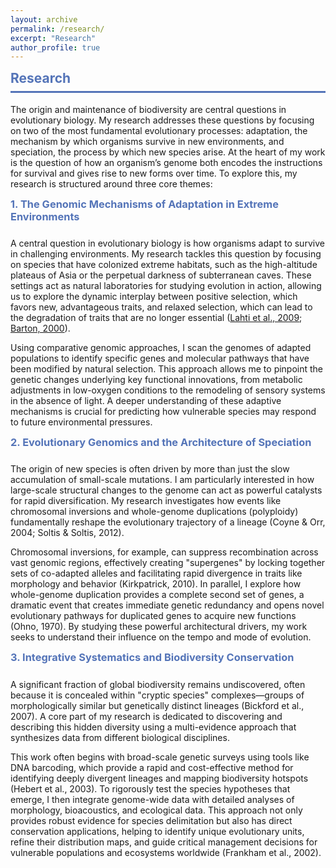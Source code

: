 ```yaml
---
layout: archive
permalink: /research/
excerpt: "Research"
author_profile: true
---
```



<h2 style="color: #5474B8; border-bottom: 3px solid #5474B8; padding-bottom: 0.5rem; margin-top: 0.5rem;">Research</h2>
<p>The origin and maintenance of biodiversity are central questions in evolutionary biology. My research addresses these questions by focusing on two of the most fundamental evolutionary processes: adaptation, the mechanism by which organisms survive in new environments, and speciation, the process by which new species arise. At the heart of my work is the question of how an organism’s genome both encodes the instructions for survival and gives rise to new forms over time. To explore this, my research is structured around three core themes:</p>

<div class="section-card">
  <h3 style="color: #5474B8; padding-bottom: 0.5rem; margin-top: 0.5rem;">1. The Genomic Mechanisms of Adaptation in Extreme Environments</h3>
  <p>A central question in evolutionary biology is how organisms adapt to survive in challenging environments. My research tackles this question by focusing on species that have colonized extreme habitats, such as the high-altitude plateaus of Asia or the perpetual darkness of subterranean caves. These settings act as natural laboratories for studying evolution in action, allowing us to explore the dynamic interplay between positive selection, which favors new, advantageous traits, and relaxed selection, which can lead to the degradation of traits that are no longer essential (<a href="https://pubmed.ncbi.nlm.nih.gov/19500875/" target="_blank">Lahti et al., 2009</a>; <a href="https://pubmed.ncbi.nlm.nih.gov/11127900/" target="_blank">Barton, 2000</a>).</p>
  <p>Using comparative genomic approaches, I scan the genomes of adapted populations to identify specific genes and molecular pathways that have been modified by natural selection. This approach allows me to pinpoint the genetic changes underlying key functional innovations, from metabolic adjustments in low-oxygen conditions to the remodeling of sensory systems in the absence of light. A deeper understanding of these adaptive mechanisms is crucial for predicting how vulnerable species may respond to future environmental pressures.</p>
</div>

<div class="section-card">
  <h3 style="color: #5474B8; padding-bottom: 0.5rem; margin-top: 0.5rem;">2. Evolutionary Genomics and the Architecture of Speciation</h3>
  <p>The origin of new species is often driven by more than just the slow accumulation of small-scale mutations. I am particularly interested in how large-scale structural changes to the genome can act as powerful catalysts for rapid diversification. My research investigates how events like chromosomal inversions and whole-genome duplications (polyploidy) fundamentally reshape the evolutionary trajectory of a lineage (Coyne & Orr, 2004; Soltis & Soltis, 2012).</p>
  <p>Chromosomal inversions, for example, can suppress recombination across vast genomic regions, effectively creating "supergenes" by locking together sets of co-adapted alleles and facilitating rapid divergence in traits like morphology and behavior (Kirkpatrick, 2010). In parallel, I explore how whole-genome duplication provides a complete second set of genes, a dramatic event that creates immediate genetic redundancy and opens novel evolutionary pathways for duplicated genes to acquire new functions (Ohno, 1970). By studying these powerful architectural drivers, my work seeks to understand their influence on the tempo and mode of evolution.</p>
</div>

<div class="section-card">
  <h3 style="color: #5474B8; padding-bottom: 0.5rem; margin-top: 0.5rem;">3. Integrative Systematics and Biodiversity Conservation</h3>
  <p>A significant fraction of global biodiversity remains undiscovered, often because it is concealed within "cryptic species" complexes—groups of morphologically similar but genetically distinct lineages (Bickford et al., 2007). A core part of my research is dedicated to discovering and describing this hidden diversity using a multi-evidence approach that synthesizes data from different biological disciplines.</p>
  <p>This work often begins with broad-scale genetic surveys using tools like DNA barcoding, which provide a rapid and cost-effective method for identifying deeply divergent lineages and mapping biodiversity hotspots (Hebert et al., 2003). To rigorously test the species hypotheses that emerge, I then integrate genome-wide data with detailed analyses of morphology, bioacoustics, and ecological data. This approach not only provides robust evidence for species delimitation but also has direct conservation applications, helping to identify unique evolutionary units, refine their distribution maps, and guide critical management decisions for vulnerable populations and ecosystems worldwide (Frankham et al., 2002).</p>
</div>
